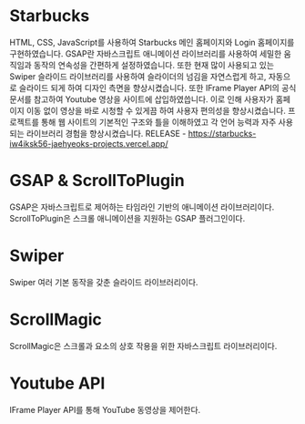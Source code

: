 # Starbucks
HTML, CSS, JavaScript를 사용하여 Starbucks 메인 홈페이지와 Login 홈페이지를 구현하였습니다. GSAP란 자바스크립트 애니메이션 라이브러리를 사용하여 세밀한 움직임과 동작의 연속성을 간편하게 설정하였습니다. 또한 현재 많이 사용되고 있는 Swiper 슬라이드 라이브러리를 사용하여 슬라이더의 넘김을 자연스럽게 하고, 자동으로 슬라이드 되게 하여 디자인 측면을 향상시켰습니다. 또한 IFrame Player API의 공식문서를 참고하여 Youtube 영상을 사이트에 삽입하였씁니다. 이로 인해 사용자가 홈페이지 이동 없이 영상을 바로 시청할 수 있게끔 하여 사용자 편의성을 향상시켰습니다. 프로젝트를 통해 웹 사이트의 기본적인 구조와 틀을 이해하였고 각 언어 능력과 자주 사용되는 라이브러리 경험을 향상시켰습니다.
RELEASE - https://starbucks-iw4iksk56-jaehyeoks-projects.vercel.app/

# GSAP & ScrollToPlugin
GSAP은 자바스크립트로 제어하는 타임라인 기반의 애니메이션 라이브러리이다.
ScrollToPlugin은 스크롤 애니메이션을 지원하는 GSAP 플러그인이다.

# Swiper
Swiper 여러 기본 동작을 갖춘 슬라이드 라이브러리이다.

# ScrollMagic
ScrollMagic은 스크롤과 요소의 상호 작용을 위한 자바스크립트 라이브러리이다.

# Youtube API
IFrame Player API를 통해 YouTube 동영상을 제어한다.
